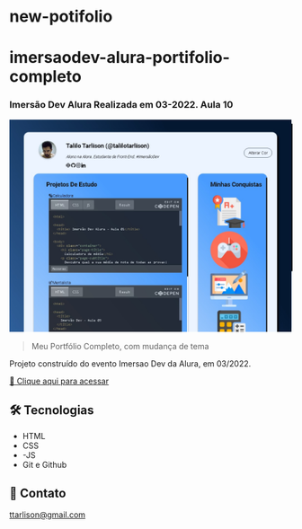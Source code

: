 # new-potifolio


#  imersaodev-alura-portifolio-completo
### Imersão Dev Alura Realizada em 03-2022. Aula 10
![preview](view.jpg)

>Meu Portfólio Completo, com mudança de tema

Projeto construído do evento  Imersao Dev da Alura, em 03/2022.

[🔗 Clique aqui para acessar](https://talilotarlison.github.io/imersaodev-alura-certificard-aula-10/)


## 🛠 Tecnologias

- HTML
- CSS
- -JS
- Git e Github

## 💛 Contato

ttarlison@gmail.com
